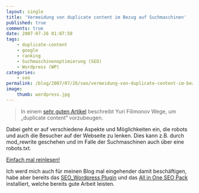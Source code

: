 ```yaml
---
layout: single
title: 'Vermeidung von duplicate content im Bezug auf Suchmaschinen'
published: true
comments: true
date: 2007-07-26 01:07:50
tags:
    - duplicate-content
    - google
    - ranking
    - Suchmaschinenoptimierung (SEO)
    - Wordpress (WP)
categories:
    - seo
permalink: /blog/2007/07/26/seo/vermeidung-von-duplicate-content-im-bezug-auf-suchmaschinen
image:
    thumb: wordpress.jpg
---
```

> In einem [sehr guten Artikel][1] beschreibt Yuri Filimonov Wege, um &#8222;duplicate content&#8220; vorzubeugen.



Dabei geht er auf verschiedene Aspekte und Möglichkeiten ein, die robots und auch die Besucher auf der Webseite zu lenken. Dies kann z.B. durch mod_rewrite geschehen und im Falle der Suchmaschinen auch über eine robots.txt.

[Einfach mal reinlesen!][1]

Ich werd mich auch für meinen Blog mal eingehender damit beschäftigen, habe aber bereits das [SEO_Wordpress Plugin][2] und das [All in One SEO Pack][3] installiert, welche bereits gute Arbeit leisten.

 [1]: http://www.webpronews.com/blogtalk/2007/03/14/fixing-duplicate-content-issues "Artikel über duplicate content lesen"
 [2]: http://www.utheguru.com/seo_wordpress-wordpress-seo-plugin/ "SEO_Wordpress Plugin Informationen und Download lesen"
 [3]: http://wordpress.org/extend/plugins/all-in-one-seo-pack/ "Pluginseite auf WordPress.org besuchen"